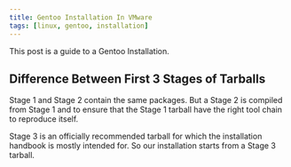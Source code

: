 ```yaml
---
title: Gentoo Installation In VMware
tags: [linux, gentoo, installation]
---
```


This post is a guide to a Gentoo Installation.

## Difference Between First 3 Stages of Tarballs

Stage 1 and Stage 2 contain the same packages. But a Stage 2 is compiled from Stage 1 and to ensure that the Stage 1 tarball have the right tool chain to reproduce itself.

Stage 3 is an officially recommended tarball for which the installation handbook is mostly intended for. So our installation starts from a Stage 3 tarball.

## 

